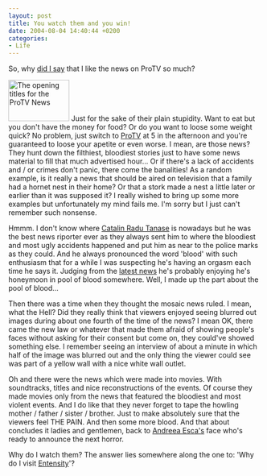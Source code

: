 ```yaml
---
layout: post
title: You watch them and you win!
date: 2004-08-04 14:40:44 +0200
categories:
- Life
---
```

So, why <a href="http://www.rusiczki.net/2004/08/04/morning-tv-session/" title="Kitsched - Morning TV session">did I say</a> that I like the news on ProTV so much?

<img src="http://www.rusiczki.net/blog/blogpics/stirile_protv.jpg" width="121" height="82" border="0" alt="The opening titles for the ProTV News" class="postimage" /> Just for the sake of their plain stupidity. Want to eat but you don't have the money for food? Or do you want to loose some weight quick? No problem, just switch to <a href="http://www.protv.ro">ProTV</a> at 5 in the afternoon and you're guaranteed to loose your apetite or even worse. I mean, are those news? They hunt down the filthiest, bloodiest stories just to have some news material to fill that much advertised hour... Or if there's a lack of accidents and / or crimes don't panic, there come the banalities! As a random example, is it really a news that should be aired on television that a family had a hornet nest in their home? Or that a stork made a nest a little later or earlier than it was supposed it? I really wished to bring up some more examples but unfortunately my mind fails me. I'm sorry but I just can't remember such nonsense.

Hmmm. I don't know where <a href="http://www.libertatea.ro/img/photoarchive/4-5_oameni_21_4256.gif" title="Picture of Catalin Radu Tanase with his wife">Catalin Radu Tanase</a> is nowadays but he was the best news riporter ever as they always sent him to where the bloodiest and most ugly accidents happened and put him as near to the police marks as they could. And he always pronounced the word 'blood' with such enthusiasm that for a while I was suspecting he's having an orgasm each time he says it. Judging from the <a href="http://www.phg.ro/stire.php?id=3725" title="News about him getting married - in Romanian">latest news</a> he's probably enjoying he's honeymoon in pool of blood somewhere. Well, I made up the part about the pool of blood...

Then there was a time when they thought the mosaic news ruled. I mean, what the Hell? Did they really think that viewers enjoyed seeing blurred out images during about one fourth of the time of the news? I mean OK, there came the new law or whatever that made them afraid of showing people's faces without asking for their consent but come on, they could've showed something else. I remember seeing an interview of about a minute in which half of the image was blurred out and the only thing the viewer could see was part of a yellow wall with a nice white wall outlet.

Oh and there were the news which were made into movies. With soundtracks, titles and nice reconstructions of the events. Of course they made movies only from the news that featured the bloodiest and most violent events. And I do like that they never forget to tape the howling mother / father / sister / brother. Just to make absolutely sure that the viewers feel THE PAIN. And then some more blood. And that about concludes it ladies and gentlemen, back to <a href="http://e-gmp.netfirms.com/esca.html" title="A truely nice clip with Esca">Andreea Esca's</a> face who's ready to announce the next horror.

Why do I watch them? The answer lies somewhere along the one to: 'Why do I visit <a href="http://www.entensity.net">Entensity</a>'?

